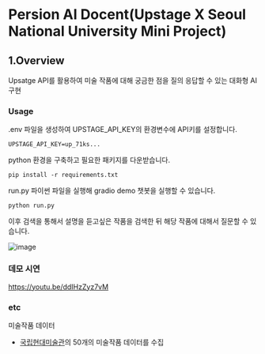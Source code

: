 # Persion AI Docent(Upstage X Seoul National University Mini Project)

## 1.Overview
Upsatge API를 활용하여 미술 작품에 대해 궁금한 점을 질의 응답할 수 있는 대화형 AI 구현

### Usage
.env 파일을 생성하여 UPSTAGE_API_KEY의 환경변수에 API키를 설정합니다.
```
UPSTAGE_API_KEY=up_71ks...
```

python 환경을 구축하고 필요한 패키지를 다운받습니다.
```
pip install -r requirements.txt
```

run.py 파이썬 파일을 실행해 gradio demo 챗봇을 실행할 수 있습니다.
```
python run.py
```
이후 검색을 통해서 설명을 듣고싶은 작품을 검색한 뒤 해당 작품에 대해서 질문할 수 있습니다.

![image](https://github.com/dudcjs2779/upstage-mini-project-art-chatbot/assets/42354230/d409b8a2-5e2d-4068-b3cf-2b17b09ee1af)

### 데모 시연
https://youtu.be/ddIHzZyz7vM

### etc
미술작품 데이터
- [국립현대미술관](https://www.mmca.go.kr/)의 50개의 미술작품 데이터를 수집
